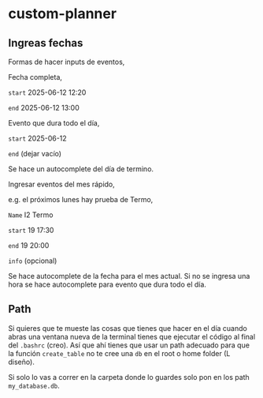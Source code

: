 # custom-planner

## Ingreas fechas

Formas de hacer inputs de eventos,

Fecha completa, 

```start``` 2025-06-12 12:20

```end``` 2025-06-12 13:00

Evento que dura todo el día,

```start``` 2025-06-12

```end``` (dejar vacío) 

Se hace un autocomplete del día de termino.

Ingresar eventos del mes rápido,

e.g. el próximos lunes hay prueba de Termo,

```Name``` I2 Termo

```start``` 19 17:30

```end``` 19 20:00

```info``` (opcional)

Se hace autocomplete de la fecha para el mes actual.
Si no se ingresa una hora se hace autocomplete para evento que dura todo el día.

## Path 

Si quieres que te mueste las cosas que tienes que hacer en el día cuando abras una ventana nueva
de la terminal tienes que ejecutar el código al final del ```.bashrc``` (creo). Así que ahí tienes
que usar un path adecuado para que la función ```create_table``` no te cree una ```db``` en el
root o home folder (L diseño). 

Si solo lo vas a correr en la carpeta donde lo guardes solo pon en los path ```my_database.db```.
